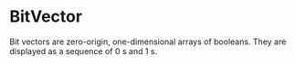 # BitVector
Bit vectors are zero-origin, one-dimensional arrays of booleans. They are displayed as a sequence of 0 s and 1 s.
